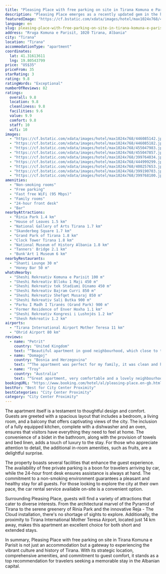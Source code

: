 ```yaml
---
title: "Pleasing Place with free parking on site in Tirana Komuna e Parisit"
description: "Pleasing Place emerges as a recently updated gem in the heart of Tirana's Komuna e Parisit, offering guests a unique blend of convenience and comfort."
featuredImage: "https://cf.bstatic.com/xdata/images/hotel/max1024x768/446085142.jpg?k=11fdcecb99451fbd27954a45e8035a6742a13c15bbf8cb2e23e454738ea0feba&o=&hp=1"
language: en
slug: pleasing-place-with-free-parking-on-site-in-tirana-komuna-e-parisit
address: "Rruga Komuna e Parisit, 1020 Tirana, Albania"
city: "Tirana"
location: "Tirana"
accommodationType: "apartment"
coordinates:
  lat: 41.31613611
  lng: 19.80543799
price: "US$35"
priceFrom: 35
starRating: 3
rating: 9.8
ratingWords: "Exceptional"
numberOfReviews: 82
ratings:
  overall: 9.8
  location: 9.8
  cleanliness: 9.8
  facilities: 9.6
  value: 9.9
  comfort: 9.8
  staff: 10
  wifi: 10
images:
  - "https://cf.bstatic.com/xdata/images/hotel/max1024x768/446085142.jpg?k=11fdcecb99451fbd27954a45e8035a6742a13c15bbf8cb2e23e454738ea0feba&o=&hp=1"
  - "https://cf.bstatic.com/xdata/images/hotel/max1024x768/446085182.jpg?k=e1d95b2d8f35049788715a4b9b38d6d40923a3c673a7cfc464d9d2348f20d57f&o=&hp=1"
  - "https://cf.bstatic.com/xdata/images/hotel/max1024x768/455047983.jpg?k=b83da1560736a997425486d382255946befa004d896e43bed3a0414081ca05dd&o=&hp=1"
  - "https://cf.bstatic.com/xdata/images/hotel/max1024x768/455047857.jpg?k=190d1d3c2e9cf59dbb4e10d17d8e1f2ed24b893c47fb9ea6276fbb509bead1da&o=&hp=1"
  - "https://cf.bstatic.com/xdata/images/hotel/max1024x768/399764034.jpg?k=ef41c844baa3dc823496d39a0bf756fb797c33e6801e33e88d3b4c4b4b18425a&o=&hp=1"
  - "https://cf.bstatic.com/xdata/images/hotel/max1024x768/444999299.jpg?k=a5a90826013167e89d02bb69deecf9513e2b3ebc396ce561212418fcc642197e&o=&hp=1"
  - "https://cf.bstatic.com/xdata/images/hotel/max1024x768/400257653.jpg?k=9f929ea66bf105575153f62b0d4496366ce6aa055231705538eb9a38b4e104f5&o=&hp=1"
  - "https://cf.bstatic.com/xdata/images/hotel/max1024x768/399190703.jpg?k=763c6834b6f8ec8e37028e0c6eb4ab995a7c0221ef098ac335709ed16657430f&o=&hp=1"
  - "https://cf.bstatic.com/xdata/images/hotel/max1024x768/399768100.jpg?k=75de5c85897a79dae607f9ccfc3c697563d870435f22e1d7bc3501ad1f39d85a&o=&hp=1"
amenities:
  - "Non-smoking rooms"
  - "Free parking"
  - "Fast free WiFi (95 Mbps)"
  - "Family rooms"
  - "24-hour front desk"
  - "Bar"
nearbyAttractions:
  - "Rinia Park 1.4 km"
  - "House of Leaves 1.5 km"
  - "National Gallery of Arts Tirana 1.7 km"
  - "Skanderbeg Square 1.7 km"
  - "Grand Park of Tirana 1.8 km"
  - "Clock Tower Tirana 1.8 km"
  - "National Museum of History Albania 1.8 km"
  - "Tanners' Bridge 2.1 km"
  - "Bunk'Art 1 Museum 6 km"
nearbyRestaurants:
  - "Shanti Lounge 30 m"
  - "Honey Bar 50 m"
whatsNearby:
  - "Sheshi Rekreativ Komuna e Parisit 100 m"
  - "Sheshi Rekreativ Blloku 1 Maji 450 m"
  - "Sheshi Rekreativ tek Stadiumi Dinamo 450 m"
  - "Sheshi Rekreativ Bajram Curri 850 m"
  - "Sheshi Rekreativ Shefqet Musaraj 850 m"
  - "Sheshi Rekreativ Sali Butka 900 m"
  - "Parku I Madh I Tiranës (Grand Park) 900 m"
  - "Former Residence of Enver Hoxha 1.1 km"
  - "Sheshi Rekreativ Kongresi i Lushnjës 1.2 km"
  - "Shesh Rekreativ 1.2 km"
airports:
  - "Tirana International Airport Mother Teresa 11 km"
  - "Ohrid Airport 80 km"
reviews:
  - name: "Petrit"
    country: "United Kingdom"
    text: "“Beautiful apartment in good neighbourhood, which close to the best places in Tirana. I was back in this apartment after a year and still is in the good condition.”"
  - name: "Domagoj"
    country: "Bosnia and Herzegovina"
    text: "“The apartment was perfect for my family, it was clean and had all the necessary equipment that you might need. It is located in the centre, everything is close and you can get to where you want by feet.Also, I have to say that the owner was very...”"
  - name: "Troy"
    country: "Australia"
    text: "“Great apartment, very comfortable and a lovely neighbourhood. Our host was very kind and accommodating and quickly bought a few extra kitchen items we asked for. We would stay here again.”"
bookingURL: "https://www.booking.com/hotel/al/pleasing-place.en-gb.html?aid=8035640"
bestFor: "Best for City Center Proximity"
bestCategories: "City Center Proximity"
category: "City Center Proximity"
---
```


The apartment itself is a testament to thoughtful design and comfort. Guests are greeted with a spacious layout that includes a bedroom, a living room, and a balcony that offers captivating views of the city. The inclusion of a fully equipped kitchen, complete with a dishwasher and an oven, ensures that visitors have everything they need to feel at home. The convenience of a bidet in the bathroom, along with the provision of towels and bed linen, adds a touch of luxury to the stay. For those who appreciate attention to detail, the additional in-room amenities, such as fruits, are a delightful surprise.

The property boasts several facilities that enhance the guest experience. The availability of free private parking is a boon for travelers arriving by car, while the 24-hour front desk ensures assistance is always at hand. The commitment to a non-smoking environment guarantees a pleasant and healthy stay for all guests. For those looking to explore the city at their own pace, the car rental service available on-site is a convenient option.

Surrounding Pleasing Place, guests will find a variety of attractions that cater to diverse interests. From the architectural marvel of the Pyramid of Tirana to the serene greenery of Rinia Park and the innovative Reja - The Cloud installation, there's no shortage of sights to explore. Additionally, the proximity to Tirana International Mother Teresa Airport, located just 14 km away, makes this apartment an excellent choice for both short and extended stays.

In summary, Pleasing Place with free parking on site in Tirana Komuna e Parisit is not just an accommodation but a gateway to experiencing the vibrant culture and history of Tirana. With its strategic location, comprehensive amenities, and commitment to guest comfort, it stands as a top recommendation for travelers seeking a memorable stay in the Albanian capital.